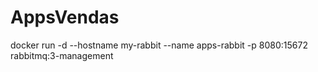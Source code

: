 # AppsVendas

docker run -d --hostname my-rabbit --name apps-rabbit -p 8080:15672 rabbitmq:3-management